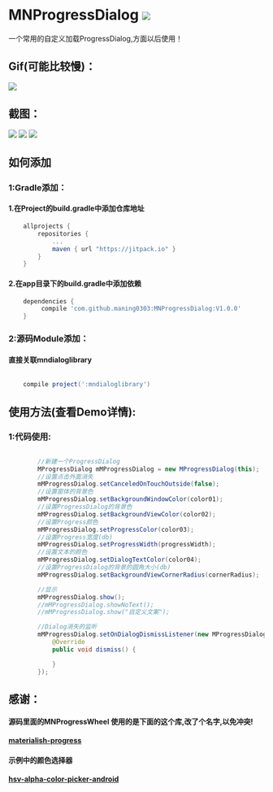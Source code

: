 # MNProgressDialog [![](https://jitpack.io/v/maning0303/MNProgressDialog.svg)](https://jitpack.io/#maning0303/MNProgressDialog)
一个常用的自定义加载ProgressDialog,方面以后使用！

## Gif(可能比较慢)：
![](https://github.com/maning0303/MNProgressDialog/raw/master/screenshots/MN_ProgressDialog.gif)

## 截图：
![](https://github.com/maning0303/MNProgressDialog/raw/master/screenshots/MN_ProgressDialog_Screenshot_003.png)
![](https://github.com/maning0303/MNProgressDialog/raw/master/screenshots/MN_ProgressDialog_Screenshot_002.png)
![](https://github.com/maning0303/MNProgressDialog/raw/master/screenshots/MN_ProgressDialog_Screenshot_004.png)


## 如何添加
### 1:Gradle添加：
#### 1.在Project的build.gradle中添加仓库地址

``` gradle
	allprojects {
		repositories {
			...
			maven { url "https://jitpack.io" }
		}
	}
```

#### 2.在app目录下的build.gradle中添加依赖
``` gradle
	dependencies {
	     compile 'com.github.maning0303:MNProgressDialog:V1.0.0'
	}
```

### 2:源码Module添加：
#### 直接关联mndialoglibrary

``` gradle

	compile project(':mndialoglibrary')

```


## 使用方法(查看Demo详情):

### 1:代码使用:
``` java

        //新建一个ProgressDialog
        MProgressDialog mMProgressDialog = new MProgressDialog(this);
        //设置点击外面消失
        mMProgressDialog.setCanceledOnTouchOutside(false);
        //设置窗体的背景色
        mMProgressDialog.setBackgroundWindowColor(color01);
        //设置ProgressDialog的背景色
        mMProgressDialog.setBackgroundViewColor(color02);
        //设置Progress颜色
        mMProgressDialog.setProgressColor(color03);
        //设置Progress宽度(db)
        mMProgressDialog.setProgressWidth(progressWidth);
        //设置文本的颜色
        mMProgressDialog.setDialogTextColor(color04);
        //设置ProgressDialog的背景的圆角大小(db)
        mMProgressDialog.setBackgroundViewCornerRadius(cornerRadius);

        //显示
        mMProgressDialog.show();
        //mMProgressDialog.showNoText();
        //mMProgressDialog.show("自定义文案");

        //Dialog消失的监听
        mMProgressDialog.setOnDialogDismissListener(new MProgressDialog.OnDialogDismissListener() {
            @Override
            public void dismiss() {

            }
        });

```

## 感谢：
#### 源码里面的MNProgressWheel 使用的是下面的这个库,改了个名字,以免冲突!
#### [materialish-progress](https://github.com/pnikosis/materialish-progress)
#### 示例中的颜色选择器
#### [hsv-alpha-color-picker-android](https://github.com/martin-stone/hsv-alpha-color-picker-android)
